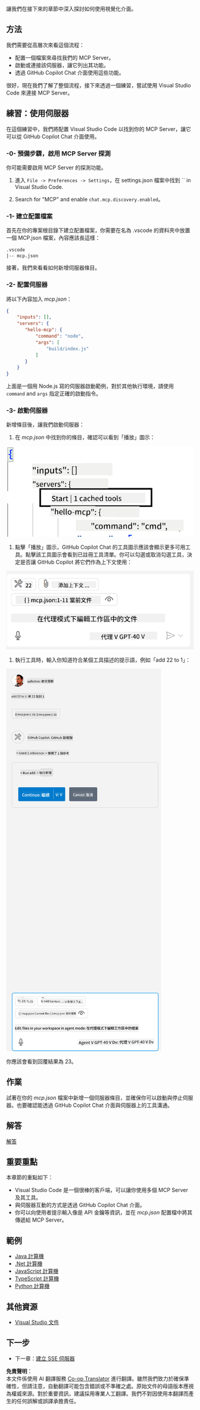 <!--
CO_OP_TRANSLATOR_METADATA:
{
  "original_hash": "0eb9557780cd0a2551cdb8a16c886b51",
  "translation_date": "2025-06-17T15:23:44+00:00",
  "source_file": "03-GettingStarted/04-vscode/README.md",
  "language_code": "tw"
}
-->
讓我們在接下來的章節中深入探討如何使用視覺化介面。

## 方法

我們需要從高層次來看這個流程：

- 配置一個檔案來尋找我們的 MCP Server。
- 啟動或連接該伺服器，讓它列出其功能。
- 透過 GitHub Copilot Chat 介面使用這些功能。

很好，現在我們了解了整個流程，接下來透過一個練習，嘗試使用 Visual Studio Code 來連接 MCP Server。

## 練習：使用伺服器

在這個練習中，我們將配置 Visual Studio Code 以找到你的 MCP Server，讓它可以從 GitHub Copilot Chat 介面使用。

### -0- 預備步驟，啟用 MCP Server 探測

你可能需要啟用 MCP Server 的探測功能。

1. 進入 `File -> Preferences -> Settings`，在 settings.json 檔案中找到 `` in Visual Studio Code.

1. Search for "MCP" and enable `chat.mcp.discovery.enabled`。

### -1- 建立配置檔案

首先在你的專案根目錄下建立配置檔案，你需要在名為 .vscode 的資料夾中放置一個 MCP.json 檔案，內容應該長這樣：

```text
.vscode
|-- mcp.json
```

接著，我們來看看如何新增伺服器條目。

### -2- 配置伺服器

將以下內容加入 *mcp.json*：

```json
{
    "inputs": [],
    "servers": {
       "hello-mcp": {
           "command": "node",
           "args": [
               "build/index.js"
           ]
       }
    }
}
```

上面是一個用 Node.js 寫的伺服器啟動範例，對於其他執行環境，請使用 `command` and `args` 指定正確的啟動指令。

### -3- 啟動伺服器

新增條目後，讓我們啟動伺服器：

1. 在 *mcp.json* 中找到你的條目，確認可以看到「播放」圖示：

  ![在 Visual Studio Code 啟動伺服器](../../../../translated_images/vscode-start-server.8e3c986612e3555de47e5b1e37b2f3020457eeb6a206568570fd74a17e3796ad.tw.png)  

1. 點擊「播放」圖示，GitHub Copilot Chat 的工具圖示應該會顯示更多可用工具。點擊該工具圖示會看到已註冊工具清單。你可以勾選或取消勾選工具，決定是否讓 GitHub Copilot 將它們作為上下文使用：

  ![在 Visual Studio Code 顯示工具](../../../../translated_images/vscode-tool.0b3bbea2fb7d8c26ddf573cad15ef654e55302a323267d8ee6bd742fe7df7fed.tw.png)

1. 執行工具時，輸入你知道符合某個工具描述的提示語，例如「add 22 to 1」：

  ![從 GitHub Copilot 執行工具](../../../../translated_images/vscode-agent.d5a0e0b897331060518fe3f13907677ef52b879db98c64d68a38338608f3751e.tw.png)

  你應該會看到回覆結果為 23。

## 作業

試著在你的 *mcp.json* 檔案中新增一個伺服器條目，並確保你可以啟動與停止伺服器。也要確認能透過 GitHub Copilot Chat 介面與伺服器上的工具溝通。

## 解答

[解答](./solution/README.md)

## 重要重點

本章節的重點如下：

- Visual Studio Code 是一個很棒的客戶端，可以讓你使用多個 MCP Server 及其工具。
- 與伺服器互動的方式是透過 GitHub Copilot Chat 介面。
- 你可以向使用者提示輸入像是 API 金鑰等資訊，並在 *mcp.json* 配置檔中將其傳遞給 MCP Server。

## 範例

- [Java 計算機](../samples/java/calculator/README.md)
- [.Net 計算機](../../../../03-GettingStarted/samples/csharp)
- [JavaScript 計算機](../samples/javascript/README.md)
- [TypeScript 計算機](../samples/typescript/README.md)
- [Python 計算機](../../../../03-GettingStarted/samples/python)

## 其他資源

- [Visual Studio 文件](https://code.visualstudio.com/docs/copilot/chat/mcp-servers)

## 下一步

- 下一章：[建立 SSE 伺服器](/03-GettingStarted/05-sse-server/README.md)

**免責聲明**：  
本文件係使用 AI 翻譯服務 [Co-op Translator](https://github.com/Azure/co-op-translator) 進行翻譯。雖然我們致力於確保準確性，但請注意，自動翻譯可能包含錯誤或不準確之處。原始文件的母語版本應視為權威來源。對於重要資訊，建議採用專業人工翻譯。我們不對因使用本翻譯而產生的任何誤解或誤譯承擔責任。